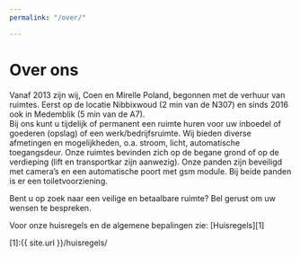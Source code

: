 ```yaml
---
permalink: "/over/"

---
```

# Over ons

Vanaf 2013 zijn wij, Coen en Mirelle Poland, begonnen met de verhuur van ruimtes. Eerst op de locatie Nibbixwoud (2 min van de N307) en sinds 2016 ook in Medemblik (5 min van de A7).  
Bij ons kunt u tijdelijk of permanent een ruimte huren voor uw inboedel of goederen (opslag) of een werk/bedrijfsruimte. Wij bieden diverse afmetingen en mogelijkheden, o.a. stroom, licht, automatische toegangsdeur. Onze ruimtes bevinden zich op de begane grond of op de verdieping (lift en transportkar zijn aanwezig). Onze panden zijn beveiligd met camera’s en een automatische poort met gsm module. Bij beide panden is er een toiletvoorziening.

Bent u op zoek naar een veilige en betaalbare ruimte? Bel gerust om uw wensen te bespreken.

Voor onze huisregels en de algemene bepalingen zie: [Huisregels][1]

[1]:{{ site.url }}/huisregels/